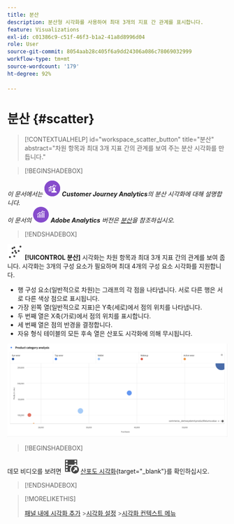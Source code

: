 ```yaml
---
title: 분산
description: 분산형 시각화를 사용하여 최대 3개의 지표 간 관계를 표시합니다.
feature: Visualizations
exl-id: c01386c9-c51f-46f3-b1a2-41a8d8996d04
role: User
source-git-commit: 8054aab28c405f6a9dd24306a086c78069032999
workflow-type: tm+mt
source-wordcount: '179'
ht-degree: 92%

---
```


# 분산 {#scatter}

<!-- markdownlint-disable MD034 -->

>[!CONTEXTUALHELP]
>id="workspace_scatter_button"
>title="분산"
>abstract="차원 항목과 최대 3개 지표 간의 관계를 보여 주는 분산 시각화를 만듭니다."

<!-- markdownlint-enable MD034 -->


>[!BEGINSHADEBOX]

_이 문서에서는_ ![CustomerJourneyAnalytics](/help/assets/icons/CustomerJourneyAnalytics.svg) _&#x200B;**Customer Journey Analytics**&#x200B;의 분산 시각화에 대해 설명합니다._<br/>_이 문서의_ ![AdobeAnalytics](/help/assets/icons/AdobeAnalytics.svg) _&#x200B;**Adobe Analytics** 버전은 [분산](https://experienceleague.adobe.com/ko/docs/analytics/analyze/analysis-workspace/visualizations/scatterplot)을 참조하십시오._

>[!ENDSHADEBOX]


![GraphScatter](/help/assets/icons/GraphScatter.svg) **[!UICONTROL 분산]** 시각화는 차원 항목과 최대 3개 지표 간의 관계를 보여 줍니다. 시각화는 3개의 구성 요소가 필요하며 최대 4개의 구성 요소 시각화를 지원합니다.

* 행 구성 요소(일반적으로 차원)는 그래프의 각 점을 나타냅니다. 서로 다른 행은 서로 다른 색상 점으로 표시됩니다.
* 가장 왼쪽 열(일반적으로 지표)은 Y축(세로)에서 점의 위치를 나타냅니다.
* 두 번째 열은 X축(가로)에서 점의 위치를 표시합니다.
* 세 번째 열은 점의 반경을 결정합니다.
* 자유 형식 테이블의 모든 후속 열은 산포도 시각화에 의해 무시됩니다.

![여러 항목을 보여 주는 산포도의 예 &#x200B;](assets/scatter.png)


>[!BEGINSHADEBOX]

데모 비디오를 보려면 ![VideoCheckedOut](/help/assets/icons/VideoCheckedOut.svg) [산포도 시각화](https://video.tv.adobe.com/v/3416862/?captions=kor&quality=12&learn=on){target="_blank"}를 확인하십시오.

>[!ENDSHADEBOX]


>[!MORELIKETHIS]
>
>[패널 내에 시각화 추가](/help/analysis-workspace/visualizations/freeform-analysis-visualizations.md#add-visualizations-to-a-panel)
>&#x200B;>[시각화 설정](/help/analysis-workspace/visualizations/freeform-analysis-visualizations.md#settings)
>&#x200B;>[시각화 컨텍스트 메뉴](/help/analysis-workspace/visualizations/freeform-analysis-visualizations.md#context-menu)
>
